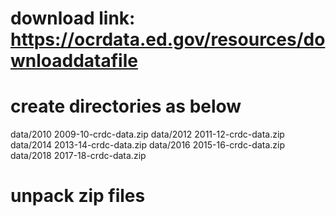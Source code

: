 # download link: https://ocrdata.ed.gov/resources/downloaddatafile
# create directories as below
data/2010
    2009-10-crdc-data.zip
data/2012
    2011-12-crdc-data.zip
data/2014
    2013-14-crdc-data.zip 
data/2016
    2015-16-crdc-data.zip
data/2018
    2017-18-crdc-data.zip
# unpack zip files

